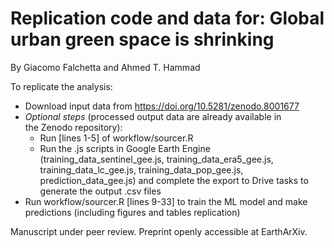 # Replication code and data for: Global urban green space is shrinking
By Giacomo Falchetta and Ahmed T. Hammad

To replicate the analysis:

- Download input data from https://doi.org/10.5281/zenodo.8001677
- *Optional steps* (processed output data are already available in the Zenodo repository):
     - Run [lines 1-5] of workflow/sourcer.R
     - Run the .js scripts in Google Earth Engine (training_data_sentinel_gee.js, training_data_era5_gee.js, training_data_lc_gee.js, training_data_pop_gee.js, prediction_data_gee.js) and complete the export to Drive tasks to generate the output .csv files
- Run workflow/sourcer.R [lines 9-33] to train the ML model and make predictions (including figures and tables replication)

Manuscript under peer review. Preprint openly accessible at EarthArXiv.
